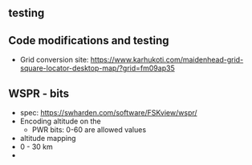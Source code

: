 
## testing


## Code modifications and testing

- Grid conversion site: https://www.karhukoti.com/maidenhead-grid-square-locator-desktop-map/?grid=fm09ap35

## WSPR - bits

- spec: https://swharden.com/software/FSKview/wspr/
- Encoding altitude on the 
	- PWR bits: 0-60 are allowed values
- altitude mapping 
- 0 - 30 km
- 

